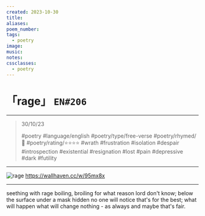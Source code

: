 ```yaml
---
created: 2023-10-30
title:
aliases:
poem_number:
tags:
  - poetry
image:
music:
notes:
cssclasses:
  - poetry
---
```

# 「rage」 `EN#206`

---

> 30/10/23
> 
> #poetry 
> #language/english 
> #poetry/type/free-verse 
> #poetry/rhymed/🔴 
> #poetry/rating/⭐⭐⭐⭐ 
> #wrath #frustration #isolation #despair #introspection #existential #resignation #lost #pain #depressive #dark #futility 

---

![rage](https://w.wallhaven.cc/full/95/wallhaven-95mx8x.png)
https://wallhaven.cc/w/95mx8x

---

seething with rage
boiling, broiling
for what reason
lord don't know;
below the surface
under a mask hidden
no one will notice
that's for the best;
what will happen
what will change
nothing - as always
and maybe that's fair.